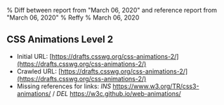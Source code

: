 % Diff between report from "March 06, 2020" and reference report from "March 06, 2020"
% Reffy
% March 06, 2020

## CSS Animations Level 2

- Initial URL: [https://drafts.csswg.org/css-animations-2/](https://drafts.csswg.org/css-animations-2/)
- Crawled URL: [https://drafts.csswg.org/css-animations-2/](https://drafts.csswg.org/css-animations-2/)
- Missing references for links: *INS* https://www.w3.org/TR/css3-animations/ / *DEL* https://w3c.github.io/web-animations/


